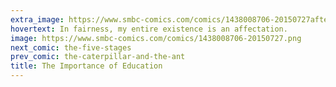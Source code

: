 ```yaml
---
extra_image: https://www.smbc-comics.com/comics/1438008706-20150727after.png
hovertext: In fairness, my entire existence is an affectation.
image: https://www.smbc-comics.com/comics/1438008706-20150727.png
next_comic: the-five-stages
prev_comic: the-caterpillar-and-the-ant
title: The Importance of Education
---
```


